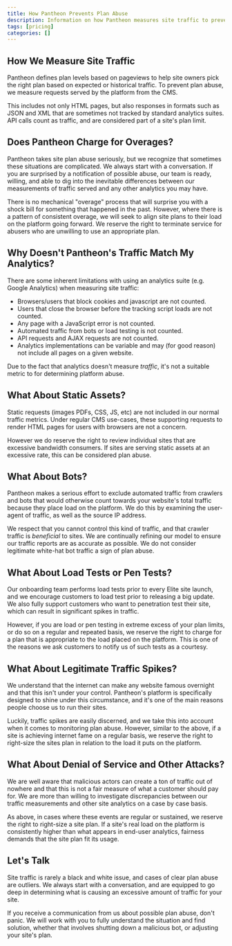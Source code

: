 ```yaml
---
title: How Pantheon Prevents Plan Abuse
description: Information on how Pantheon measures site traffic to prevent plan abuse
tags: [pricing]
categories: []
---
```


## How We Measure Site Traffic

Pantheon defines plan levels based on pageviews to help site owners pick the right plan based on expected or historical traffic. To prevent plan abuse, we measure requests served by the platform from the CMS. 

This includes not only HTML pages, but also responses in formats such as JSON and XML that are sometimes not tracked by standard analytics suites. API calls count as traffic, and are considered part of a site's plan limit.

## Does Pantheon Charge for Overages?

Pantheon takes site plan abuse seriously, but we recognize that sometimes these situations are complicated. We always start with a conversation. If you are surprised by a notification of possible abuse, our team is ready, willing, and able to dig into the inevitable differences between our measurements of traffic served and any other analytics you may have.

There is no mechanical "overage" process that will surprise you with a shock bill for something that happened in the past. However, where there is a pattern of consistent overage, we will seek to align site plans to their load on the platform going forward. We reserve the right to terminate service for abusers who are unwilling to use an appropriate plan.

## Why Doesn't Pantheon's Traffic Match My Analytics?

There are some inherent limitations with using an analytics suite (e.g. Google Analytics) when measuring site traffic:

 - Browsers/users that block cookies and javascript are not counted.
 - Users that close the browser before the tracking script loads are not counted.
 - Any page with a JavaScript error is not counted.
 - Automated traffic from bots or load testing is not counted.
 - API requests and AJAX requests are not counted.
 - Analytics implementations can be variable and may (for good reason) not include all pages on a given website.

Due to the fact that analytics doesn't measure _traffic_, it's not a suitable metric to for determining platform abuse.

## What About Static Assets?

Static requests (images PDFs, CSS, JS, etc) are not included in our normal traffic metrics. Under regular CMS use-cases, these supporting requests to render HTML pages for users with browsers are not a concern.

However we do reserve the right to review individual sites that are excessive bandwidth consumers. If sites are serving static assets at an excessive rate, this can be considered plan abuse.

## What About Bots?

Pantheon makes a serious effort to exclude automated traffic from crawlers and bots that would otherwise count towards your website's total traffic because they place load on the platform. We do this by examining the user-agent of traffic, as well as the source IP address.

We respect that you cannot control this kind of traffic, and that crawler traffic is _beneficial_ to sites. We are continually refining our model to ensure our traffic reports are as accurate as possible. We do not consider legitimate white-hat bot traffic a sign of plan abuse.

## What About Load Tests or Pen Tests?

Our onboarding team performs load tests prior to every Elite site launch, and we encourage customers to load test prior to releasing a big update. We also fully support customers who want to penetration test their site, which can result in significant spikes in traffic.

However, if you are load or pen testing in extreme excess of your plan limits, or do so on a regular and repeated basis, we reserve the right to charge for a plan that is appropriate to the load placed on the platform. This is one of the reasons we ask customers to notify us of such tests as a courtesy. 

## What About Legitimate Traffic Spikes?

We understand that the internet can make any website famous overnight and that this isn't under your control. Pantheon's platform is specifically designed to shine under this circumstance, and it's one of the main reasons people choose us to run their sites. 

Luckily, traffic spikes are easily discerned, and we take this into account when it comes to monitoring plan abuse. However, similar to the above, if a site is achieving internet fame on a regular basis, we reserve the right to right-size the sites plan in relation to the load it puts on the platform. 

## What About Denial of Service and Other Attacks?

We are well aware that malicious actors can create a ton of traffic out of nowhere and that this is not a fair measure of what a customer should pay for. We are more than willing to investigate discrepancies between our traffic measurements and other site analytics on a case by case basis.

As above, in cases where these events are regular or sustained, we reserve the right to right-size a site plan. If a site's real load on the platform is consistently higher than what appears in end-user analytics, fairness demands that the site plan fit its usage.

## Let's Talk

Site traffic is rarely a black and white issue, and cases of clear plan abuse are outliers. We always start with a conversation, and are equipped to go deep in determining what is causing an excessive amount of traffic for your site.

If you receive a communication from us about possible plan abuse, don't panic. We will work with you to fully understand the situation and find solution, whether that involves shutting down a malicious bot, or adjusting your site's plan.
